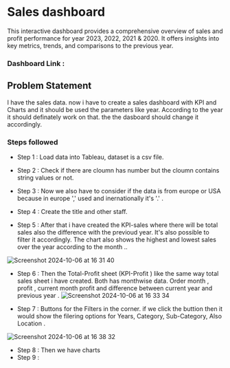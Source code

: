 
# Sales dashboard
This interactive dashboard provides a comprehensive overview of sales and profit performance for year 2023, 2022, 2021 & 2020. It offers insights into key metrics, trends, and comparisons to the previous year.


### Dashboard Link : 

## Problem Statement
I have the sales data. now i have to create a sales dashboard with KPI and Charts and it should be used the parameters like year. According to the year it should definately work on that. the the dasboard should change it accordingly. 


### Steps followed 

- Step 1 : Load data into Tableau, dataset is a csv file.
- Step 2 : Check if there are cloumn has number but the cloumn contains string values or not. 

- Step 3 : Now we also have to consider if the data is from europe or USA because in europe ',' used and inernationally it's '.' .
- Step 4 : Create the title and other staff.

- Step 5 : After that i have created the KPI-sales where there will be total sales also the difference with the previoud year. It's also possible to filter it accordingly. The chart also shows the highest and lowest sales over the year according to the month ..

![Screenshot 2024-10-06 at 16 31 40](https://github.com/user-attachments/assets/9a8c4db1-a5df-438a-be71-31ce0f17741c)


- Step 6 : Then the Total-Profit sheet (KPI-Profit ) like the same way total sales sheet i have created. Both has monthwise data. Order month , profit , current month profit and difference between current year and previous year .
![Screenshot 2024-10-06 at 16 33 34](https://github.com/user-attachments/assets/c5320eec-12d5-41aa-92f5-e429d74faeb9)




- Step 7 : Buttons for the Filters in the corner. if we click the buttion then it would show the filering options for Years, Category, Sub-Category, Also Location . 


![Screenshot 2024-10-06 at 16 38 32](https://github.com/user-attachments/assets/bde3fc77-584d-481b-af93-786467e224c5)

- Step 8 : Then we have charts
- Step 9 : 
